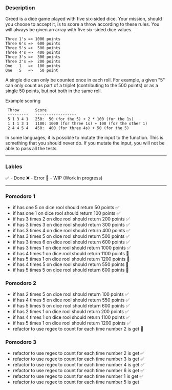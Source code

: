 ### Description
Greed is a dice game played with five six-sided dice. Your mission, should you choose to accept it, is to score a throw according to these rules. You will always be given an array with five six-sided dice values.

```
Three 1's => 1000 points
Three 6's =>  600 points
Three 5's =>  500 points
Three 4's =>  400 points
Three 3's =>  300 points
Three 2's =>  200 points
One   1   =>  100 points
One   5   =>   50 point
```

A single die can only be counted once in each roll. For example, a given "5" can only count as part of a triplet (contributing to the 500 points) or as a single 50 points, but not both in the same roll.

Example scoring

```
 Throw       Score
 ---------   ------------------
 5 1 3 4 1   250:  50 (for the 5) + 2 * 100 (for the 1s)
 1 1 1 3 1   1100: 1000 (for three 1s) + 100 (for the other 1)
 2 4 4 5 4   450:  400 (for three 4s) + 50 (for the 5)
```

In some languages, it is possible to mutate the input to the function. This is something that you should never do. If you mutate the input, you will not be able to pass all the tests.

---

### Lables
✅ - Done
❌ - Error
🚧 - WIP (Work in progress)

---

### Pomodoro 1
- if has one 5 on dice rool should return 50 points ✅
- if has one 1 on dice rool should return 100 points ✅
- if has 3 times 2 on dice rool should return 200 points ✅
- if has 3 times 3 on dice rool should return 300 points ✅
- if has 3 times 4 on dice rool should return 400 points ✅
- if has 3 times 5 on dice rool should return 500 points ✅
- if has 3 times 6 on dice rool should return 600 points ✅
- if has 3 times 1 on dice rool should return 1000 points ✅
- if has 4 times 1 on dice rool should return 1100 points 🚧
- if has 5 times 1 on dice rool should return 1200 points 🚧
- if has 4 times 5 on dice rool should return 550 points 🚧
- if has 5 times 5 on dice rool should return 600 points 🚧

### Pomodoro 2
- if has 2 times 5 on dice rool should return 100 points ✅
- if has 4 times 5 on dice rool should return 550 points ✅
- if has 5 times 5 on dice rool should return 600 points ✅
- if has 2 times 1 on dice rool should return 200 points ✅
- if has 4 times 1 on dice rool should return 1100 points ✅
- if has 5 times 1 on dice rool should return 1200 points ✅
- refactor to use regex to count for each time number 2 is get 🚧

### Pomodoro 3
- refactor to use regex to count for each time number 2 is get ✅
- refactor to use regex to count for each time number 3 is get ✅
- refactor to use regex to count for each time number 4 is get ✅
- refactor to use regex to count for each time number 6 is get ✅
- refactor to use regex to count for each time number 1 is get ✅
- refactor to use regex to count for each time number 5 is get
